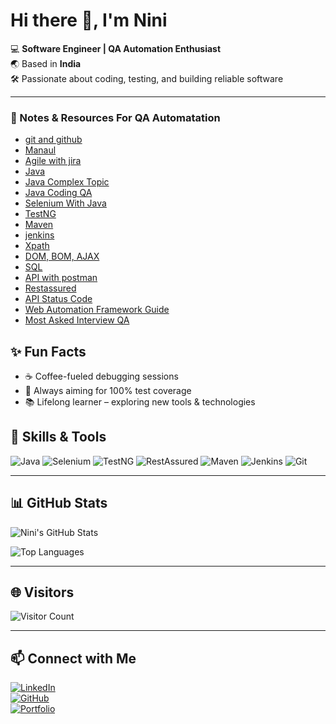 <!--
## Hi there 👋


**codewithnini/codewithnini** is a ✨ _special_ ✨ repository because its `README.md` (this file) appears on your GitHub profile.

Here are some ideas to get you started:

- 🔭 I’m currently working on ...
- 🌱 I’m currently learning ...
- 👯 I’m looking to collaborate on ...
- 🤔 I’m looking for help with ...
- 💬 Ask me about ...
- 📫 How to reach me: ...
- 😄 Pronouns: ...
- ⚡ Fun fact: ...

<h1 align="left">Hi 👋, I'm Nini</h1>
<h3 align="left">A passionate software engineer from India</h3>
-->


# Hi there 👋, I'm Nini
💻 **Software Engineer | QA Automation Enthusiast**  
🌏 Based in **India**  
🛠️ Passionate about coding, testing, and building reliable software  
<!--
![Profile GIF](https://github.com/codewithnini/Assets/blob/main/NiniGif.gif) 
-->

---
<h3 align="left">📒 Notes & Resources For QA Automatation</h3>
<ul>
     <li><a href="https://github.com/codewithnini/hashnodeBlogs/blob/main/cmg0ib0qs000c02l8afvvfti9.md">git and github</a></li>
     <li><a href="">Manaul</a></li>    
     <li><a href="https://github.com/codewithnini/hashnodeBlogs/blob/main/cmfz37nf3000002l5a1w7gw8v.md">Agile with jira</a></li>
     <li><a href="https://github.com/codewithnini/hashnodeBlogs/blob/main/cmfznn29b000102jy9mhqb9f5.md">Java</a></li>
     <li><a href="https://github.com/codewithnini/hashnodeBlogs/blob/main/cmg4n3xlm000102l7hthihfvx.md">Java Complex Topic</a></li>
     <li><a href="">Java Coding QA</a></li>
     <li><a href="https://github.com/codewithnini/hashnodeBlogs/blob/main/cmg0jc4jb000102jy12wubasi.md">Selenium With Java</a></li>
     <li><a href="https://github.com/codewithnini/hashnodeBlogs/blob/main/cmg0n7m9m000002l5diqwdq0y.md">TestNG</a></li>
     <li><a href="https://github.com/codewithnini/hashnodeBlogs/blob/main/cmg0o5ppv000502kz2udj9qdn.md">Maven</a></li>
     <li><a href="https://github.com/codewithnini/hashnodeBlogs/blob/main/cmg4rgkde000s02k35r2ghuwe.md">jenkins</a></li>
     <li><a href="https://github.com/codewithnini/hashnodeBlogs/blob/main/cmg0ee8cd000002lcc8a9d26w.md">Xpath</a></li>
     <li><a href="">DOM, BOM, AJAX</a></li>
     <li><a href="">SQL</a></li>
     <li><a href="">API with postman</a></li>
     <li><a href="">Restassured</a></li>
     <li><a href="https://github.com/codewithnini/hashnodeBlogs/blob/main/cmg0cso2r000002l5ad4m00ez.md">API Status Code</a></li>
     <li><a href="https://github.com/codewithnini/hashnodeBlogs/blob/main/cmg4hm72z000e02ju9z1hdb15.md">Web Automation Framework Guide</a></li>
     <li><a href="">Most Asked Interview QA </a></li>
<!--  
   <li><a href="">Appium</a></li>
    <li><a href="./01_QA_NOTES/summery.md">All Notes in summery</a></li>  
    -->
</ul>


## ✨ Fun Facts
- ☕ Coffee-fueled debugging sessions  
- 🎯 Always aiming for 100% test coverage  
- 📚 Lifelong learner – exploring new tools & technologies  


## 🚀 Skills & Tools
![Java](https://img.shields.io/badge/Java-ED8B00?style=for-the-badge&logo=java&logoColor=white)
![Selenium](https://img.shields.io/badge/Selenium-43B02A?style=for-the-badge&logo=selenium&logoColor=white)
![TestNG](https://img.shields.io/badge/TestNG-0088CC?style=for-the-badge&logo=TestNG&logoColor=white)
![RestAssured](https://img.shields.io/badge/RestAssured-0052CC?style=for-the-badge&logo=rest-assured&logoColor=white)
![Maven](https://img.shields.io/badge/Maven-C71A36?style=for-the-badge&logo=apache-maven&logoColor=white)
![Jenkins](https://img.shields.io/badge/Jenkins-D24939?style=for-the-badge&logo=jenkins&logoColor=white)
![Git](https://img.shields.io/badge/Git-F05032?style=for-the-badge&logo=git&logoColor=white)

---

## 📊 GitHub Stats
![Nini's GitHub Stats](https://github-readme-stats.vercel.app/api?username=nini&show_icons=true&theme=radical&count_private=true)

![Top Languages](https://github-readme-stats.vercel.app/api/top-langs/?username=nini&layout=compact&theme=radical)

---

## 🌐 Visitors
![Visitor Count](https://profile-counter.glitch.me/nini/count.svg)

---

## 📫 Connect with Me
[![LinkedIn](https://img.shields.io/badge/LinkedIn-Nini-blue?style=for-the-badge&logo=linkedin&logoColor=white)](https://www.linkedin.com/in/nini)  
[![GitHub](https://img.shields.io/badge/GitHub-Nini-181717?style=for-the-badge&logo=github&logoColor=white)](https://github.com/nini)  
[![Portfolio](https://img.shields.io/badge/Portfolio-Nini-ff69b4?style=for-the-badge&logo=google-chrome&logoColor=white)](https://nini.dev)






